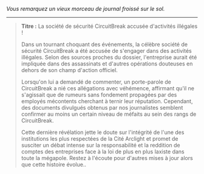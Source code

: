 _Vous remarquez un vieux morceau de journal froissé sur le sol._

---

> **Titre :** La société de sécurité CircuitBreak accusée d'activités illégales !
>
> Dans un tournant choquant des événements, la célèbre société de sécurité CircuitBreak a été accusée de s'engager dans des activités illégales. Selon des sources proches du dossier, l'entreprise aurait été impliquée dans des assassinats et d'autres opérations douteuses en dehors de son champ d'action officiel.
>
> Lorsqu'on lui a demandé de commenter, un porte-parole de CircuitBreak a nié ces allégations avec véhémence, affirmant qu'il ne s'agissait que de rumeurs sans fondement propagées par des employés mécontents cherchant à ternir leur réputation. Cependant, des documents divulgués obtenus par nos journalistes semblent confirmer au moins un certain niveau de méfaits au sein des rangs de CircuitBreak.
>
> Cette dernière révélation jette le doute sur l'intégrité de l'une des institutions les plus respectées de la Cité Arclight et promet de susciter un débat intense sur la responsabilité et la reddition de comptes des entreprises face à la loi de plus en plus laxiste dans toute la mégapole. Restez à l'écoute pour d'autres mises à jour alors que cette histoire évolue..
